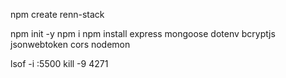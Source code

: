 npm create renn-stack

npm init -y
npm i
npm install express mongoose dotenv bcryptjs jsonwebtoken cors nodemon

lsof -i :5500
kill -9 4271
